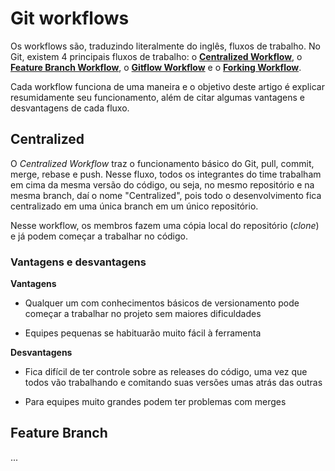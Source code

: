 # Git workflows

Os workflows são, traduzindo literalmente do inglês, fluxos de trabalho. No Git, existem 4 principais fluxos de trabalho: o **[Centralized Workflow](#centralized)**, o **[Feature Branch Workflow](#feature-branch)**, o **[Gitflow Workflow](#gitflow)** e o **[Forking Workflow](#forking)**.

Cada workflow funciona de uma maneira e o objetivo deste artigo é explicar resumidamente seu funcionamento, além de citar algumas vantagens e desvantagens de cada fluxo.

## Centralized

O _Centralized Workflow_ traz o funcionamento básico do Git, pull, commit, merge, rebase e push. Nesse fluxo, todos os integrantes do time trabalham em cima da mesma versão do código, ou seja, no mesmo repositório e na mesma branch, daí o nome "Centralized", pois todo o desenvolvimento fica centralizado em uma única branch em um único repositório.

Nesse workflow, os membros fazem uma cópia local do repositório (_clone_) e já podem começar a trabalhar no código.

### Vantagens e desvantagens

**Vantagens**

- Qualquer um com conhecimentos básicos de versionamento pode começar a trabalhar no projeto sem maiores dificuldades

- Equipes pequenas se habituarão muito fácil à ferramenta

**Desvantagens**

 - Fica difícil de ter controle sobre as releases do código, uma vez que todos vão trabalhando e comitando suas versões umas atrás das outras

 - Para equipes muito grandes podem ter problemas com merges

## Feature Branch

 ...
